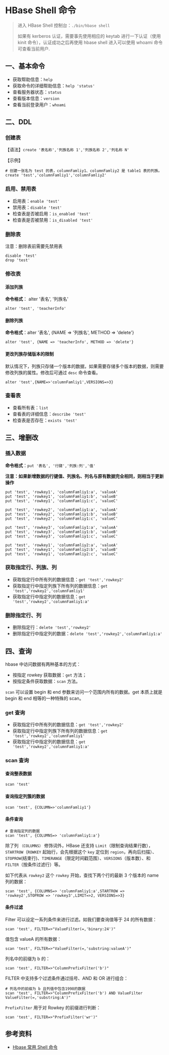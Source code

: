 # HBase Shell 命令

> 进入 HBase Shell 控制台：`./bin/hbase shell`
>
> 如果有 kerberos 认证，需要事先使用相应的 keytab 进行一下认证（使用 kinit 命令），认证成功之后再使用 hbase shell 进入可以使用 whoami 命令可查看当前用户.

## 一、基本命令

- 获取帮助信息：`help`
- 获取命令的详细帮助信息：`help 'status'`
- 查看服务器状态：`status`
- 查看版本信息：`version`
- 查看当前登录用户：`whoami`

## 二、DDL

### 创建表

【语法】`create '表名称','列族名称 1','列族名称 2','列名称 N'`

【示例】

```shell
# 创建一张名为 test 的表，columnFamliy1、columnFamliy2 是 table1 表的列族。
create 'test','columnFamliy1','columnFamliy2'
```

### 启用、禁用表

- 启用表：`enable 'test'`
- 禁用表：`disable 'test'`
- 检查表是否被启用：`is_enabled 'test'`
- 检查表是否被禁用：`is_disabled 'test'`

### 删除表

注意：删除表前需要先禁用表

```shell
disable 'test'
drop 'test'
```

### 修改表

#### 添加列族

**命令格式**： alter '表名', '列族名'

```shell
alter 'test', 'teacherInfo'
```

#### 删除列族

**命令格式**：alter '表名', {NAME => '列族名', METHOD => 'delete'}

```shell
alter 'test', {NAME => 'teacherInfo', METHOD => 'delete'}
```

#### 更改列族存储版本的限制

默认情况下，列族只存储一个版本的数据，如果需要存储多个版本的数据，则需要修改列族的属性。修改后可通过 `desc` 命令查看。

```shell
alter 'test',{NAME=>'columnFamliy1',VERSIONS=>3}
```

### 查看表

- 查看所有表：`list`
- 查看表的详细信息：`describe 'test'`
- 检查表是否存在：`exists 'test'`

## 三、增删改

### 插入数据

**命令格式**：`put '表名', '行键','列族:列','值'`

**注意：如果新增数据的行键值、列族名、列名与原有数据完全相同，则相当于更新操作**

```shell
put 'test', 'rowkey1', 'columnFamliy1:a', 'valueA'
put 'test', 'rowkey1', 'columnFamliy1:b', 'valueB'
put 'test', 'rowkey1', 'columnFamliy1:c', 'valueC'

put 'test', 'rowkey2', 'columnFamliy1:a', 'valueA'
put 'test', 'rowkey2', 'columnFamliy1:b', 'valueB'
put 'test', 'rowkey2', 'columnFamliy1:c', 'valueC'

put 'test', 'rowkey3', 'columnFamliy1:a', 'valueA'
put 'test', 'rowkey3', 'columnFamliy1:b', 'valueB'
put 'test', 'rowkey3', 'columnFamliy1:c', 'valueC'

put 'test', 'rowkey1', 'columnFamliy2:a', 'valueA'
put 'test', 'rowkey1', 'columnFamliy2:b', 'valueB'
put 'test', 'rowkey1', 'columnFamliy2:c', 'valueC'
```

### 获取指定行、列族、列

- 获取指定行中所有列的数据信息：`get 'test','rowkey2'`
- 获取指定行中指定列族下所有列的数据信息：`get 'test','rowkey2','columnFamliy1'`
- 获取指定行中指定列的数据信息：`get 'test','rowkey2','columnFamliy1:a'`

### 删除指定行、列

- 删除指定行：`delete 'test','rowkey2'`
- 删除指定行中指定列的数据：`delete 'test','rowkey2','columnFamliy1:a'`

## 四、查询

hbase 中访问数据有两种基本的方式：

- 按指定 rowkey 获取数据：`get` 方法；
- 按指定条件获取数据：`scan` 方法。

`scan` 可以设置 begin 和 end 参数来访问一个范围内所有的数据。get 本质上就是 begin 和 end 相等的一种特殊的 scan。

### get 查询

- 获取指定行中所有列的数据信息：`get 'test','rowkey2'`
- 获取指定行中指定列族下所有列的数据信息：`get 'test','rowkey2','columnFamliy1'`
- 获取指定行中指定列的数据信息：`get 'test','rowkey2','columnFamliy1:a'`

### scan 查询

#### 查询整表数据

```shell
scan 'test'
```

#### 查询指定列簇的数据

```shell
scan 'test', {COLUMN=>'columnFamliy1'}
```

#### 条件查询

```shell
# 查询指定列的数据
scan 'test', {COLUMNS=> 'columnFamliy1:a'}
```

除了列 `（COLUMNS）` 修饰词外，HBase 还支持 `Limit`（限制查询结果行数），`STARTROW`（`ROWKEY` 起始行，会先根据这个 `key` 定位到 `region`，再向后扫描）、`STOPROW`(结束行)、`TIMERANGE`（限定时间戳范围）、`VERSIONS`（版本数）、和 `FILTER`（按条件过滤行）等。

如下代表从 `rowkey2` 这个 `rowkey` 开始，查找下两个行的最新 3 个版本的 name 列的数据：

```shell
scan 'test', {COLUMNS=> 'columnFamliy1:a',STARTROW => 'rowkey2',STOPROW => 'rowkey3',LIMIT=>2, VERSIONS=>3}
```

#### 条件过滤

Filter 可以设定一系列条件来进行过滤。如我们要查询值等于 24 的所有数据：

```shell
scan 'test', FILTER=>"ValueFilter(=,'binary:24')"
```

值包含 valueA 的所有数据：

```shell
scan 'test', FILTER=>"ValueFilter(=,'substring:valueA')"
```

列名中的前缀为 b 的：

```shell
scan 'test', FILTER=>"ColumnPrefixFilter('b')"
```

FILTER 中支持多个过滤条件通过括号、AND 和 OR 进行组合：

```shell
# 列名中的前缀为 b 且列值中包含1998的数据
scan 'test', FILTER=>"ColumnPrefixFilter('b') AND ValueFilter ValueFilter(=,'substring:A')"
```

`PrefixFilter` 用于对 Rowkey 的前缀进行判断：

```shell
scan 'test', FILTER=>"PrefixFilter('wr')"
```

## 参考资料

- [Hbase 常用 Shell 命令](https://github.com/heibaiying/BigData-Notes/blob/master/notes/Hbase_Shell.md)
